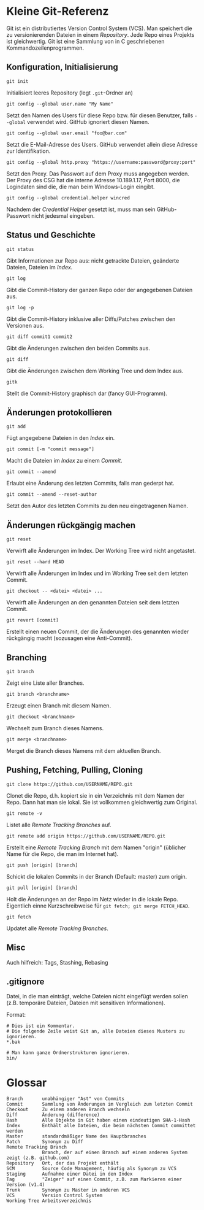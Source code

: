 Kleine Git-Referenz
===================

Git ist ein distributiertes Version Control System (VCS). Man speichert die zu
versionierenden Dateien in einem *Repository*. Jede Repo eines Projekts ist
gleichwertig. Git ist eine Sammlung von in C geschriebenen Kommandozeilenprogrammen. 

Konfiguration, Initialisierung
------------------------------

	git init

Initialisiert leeres Repository (legt `.git`-Ordner an)

	git config --global user.name "My Name"

Setzt den Namen des Users für diese Repo bzw. für diesen Benutzer, falls `--global`
verwendet wird. GitHub ignoriert diesen Namen.

	git config --global user.email "foo@bar.com"

Setzt die E-Mail-Adresse des Users. GitHub verwendet allein diese Adresse zur Identifikation.

	git config --global http.proxy "https://username:password@proxy:port"

Setzt den Proxy. Das Passwort auf dem Proxy muss angegeben werden.
Der Proxy des CSG hat die interne Adresse 10.189.1.17, Port 8000,
die Logindaten sind die, die man beim Windows-Login eingibt.

	git config --global credential.helper wincred

Nachdem der *Credential Helper* gesetzt ist, muss man sein GitHub-Passwort nicht
jedesmal eingeben.

Status und Geschichte
---------------------

	git status

Gibt Informationen zur Repo aus: nicht getrackte Dateien, geänderte Dateien,
Dateien im *Index*.

	git log

Gibt die Commit-History der ganzen Repo oder der angegebenen Dateien aus.

	git log -p

Gibt die Commit-History inklusive aller Diffs/Patches zwischen den Versionen aus.

	git diff commit1 commit2

Gibt die Änderungen zwischen den beiden Commits aus.

	git diff

Gibt die Änderungen zwischen dem Working Tree und dem Index aus.

	gitk

Stellt die Commit-History graphisch dar (fancy GUI-Programm).

Änderungen protokollieren
-------------------------

	git add

Fügt angegebene Dateien in den *Index* ein.

	git commit [-m "commit message"]

Macht die Dateien im *Index* zu einem *Commit*.

	git commit --amend

Erlaubt eine Änderung des letzten Commits, falls man gederpt hat.

	git commit --amend --reset-author

Setzt den Autor des letzten Commits zu den neu eingetragenen Namen.

Änderungen rückgängig machen
----------------------------

	git reset

Verwirft alle Änderungen im Index. Der Working Tree wird nicht angetastet.

	git reset --hard HEAD

Verwirft alle Änderungen im Index und im Working Tree seit dem letzten Commit.

	git checkout -- <datei> <datei> ...

Verwirft alle Änderungen an den genannten Dateien seit dem letzten Commit.

	git revert [commit]

Erstellt einen neuen Commit, der die Änderungen des genannten wieder rückgängig macht
(sozusagen eine Anti-Commit).

Branching
---------

	git branch

Zeigt eine Liste aller Branches.

	git branch <branchname>

Erzeugt einen Branch mit diesem Namen.

	git checkout <branchname>

Wechselt zum Branch dieses Namens.

	git merge <branchname>

Merget die Branch dieses Namens mit dem aktuellen Branch.

Pushing, Fetching, Pulling, Cloning
-----------------------------------

	git clone https://github.com/USERNAME/REPO.git

Clonet die Repo, d.h. kopiert sie in ein Verzeichnis mit dem Namen der Repo.
Dann hat man sie lokal. Sie ist vollkommen gleichwertig zum Original.

	git remote -v

Listet alle *Remote Tracking Branches* auf.

	git remote add origin https://github.com/USERNAME/REPO.git

Erstellt eine *Remote Tracking Branch* mit dem Namen "origin" (üblicher Name
für die Repo, die man im Internet hat).

	git push [origin] [branch]

Schickt die lokalen Commits in der Branch (Default: master) zum origin.

	git pull [origin] [branch]

Holt die Änderungen an der Repo im Netz wieder in die lokale Repo.
Eigentlich einne Kurzschreibweise für `git fetch; git merge FETCH_HEAD`.

	git fetch

Updatet alle *Remote Tracking Branches*.

Misc
----

Auch hilfreich: Tags, Stashing, Rebasing

.gitignore
----------

Datei, in die man einträgt, welche Dateien nicht eingefügt werden sollen
(z.B. temporäre Dateien, Dateien mit sensitiven Informationen).

Format:

	# Dies ist ein Kommentar.
	# Die folgende Zeile weist Git an, alle Dateien dieses Musters zu ignorieren.
	*.bak

	# Man kann ganze Ordnerstrukturen ignorieren.
	bin/


Glossar
=======

	Branch       unabhängiger "Ast" von Commits
	Commit       Sammlung von Änderungen im Vergleich zum letzten Commit
	Checkout     Zu einem anderen Branch wechseln
	Diff         Änderung (difference)
	Hash         Alle Objekte in Git haben einen eindeutigen SHA-1-Hash
	Index        Enthält alle Dateien, die beim nächsten Commit committet werden
	Master       standardmäßiger Name des Hauptbranches
	Patch        Synonym zu Diff
	Remote Tracking Branch
	             Branch, der auf einen Branch auf einem anderen System zeigt (z.B. github.com)
	Repository   Ort, der das Projekt enthält
	SCM          Source Code Management, häufig als Synonym zu VCS
	Staging      Aufnahme einer Datei in den Index
	Tag          "Zeiger" auf einen Commit, z.B. zum Markieren einer Version (v1.4)
	Trunk        Synonym zu Master in anderen VCS
	VCS          Version Control System
	Working Tree Arbeitsverzeichnis
